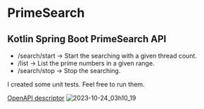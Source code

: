 # PrimeSearch
## Kotlin Spring Boot PrimeSearch API

- /search/start -> Start the searching with a given thread count.
- /list         -> List the prime numbers in a given range.
- /search/stop  -> Stop the searching.

I created some unit tests. Feel free to run them.

[OpenAPI descriptor](https://github.com/Patrik-07/PrimeSearch/blob/master/openapi.json)
![2023-10-24_03h10_19](https://github.com/Patrik-07/PrimeSearch/assets/60797275/d599f21e-98ea-4f2b-8aa7-eabf0f8eb826)

